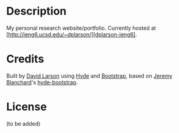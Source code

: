 # Description
My personal research website/portfolio. Currently hosted at [http://ieng6.ucsd.edu/~dplarson/][dplarson-ieng6].


# Credits
Built by [David Larson][dplarson-github] using [Hyde][hyde] and [Bootstrap][bootstrap], based on [Jeremy Blanchard][auzigog]'s [hyde-bootstrap][].


# License
(to be added)


[dplarson-ieng6]:http://ieng6.ucsd.edu/~dplarson/
[dplarson-github]: https://github.com/dplarson/
[hyde]: http://hyde.github.com/
[bootstrap]: http://twitter.github.com/bootstrap/
[auzigog]: https://github.com/auzigog
[hyde-bootstrap]: https://github.com/auzigog/hyde-bootstrap
